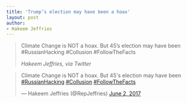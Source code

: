 ```yaml
---
title: 'Trump’s election may have been a hoax'
layout: post
author:
- Hakeem Jeffries
---
```


> Climate Change is NOT a hoax. But 45’s election may have been #RussianHacking #Collusion #FollowTheFacts
>
> <cite>Hakeem Jeffries, via Twitter</cite>

<blockquote class="twitter-tweet"><p lang="en" dir="ltr">Climate Change is NOT a hoax. But 45&#39;s election may have been <a href="https://twitter.com/hashtag/RussianHacking?src=hash&amp;ref_src=twsrc%5Etfw">#RussianHacking</a> <a href="https://twitter.com/hashtag/Collusion?src=hash&amp;ref_src=twsrc%5Etfw">#Collusion</a> <a href="https://twitter.com/hashtag/FollowTheFacts?src=hash&amp;ref_src=twsrc%5Etfw">#FollowTheFacts</a></p>&mdash; Hakeem Jeffries (@RepJeffries) <a href="https://twitter.com/RepJeffries/status/870630992528248832?ref_src=twsrc%5Etfw">June 2, 2017</a></blockquote> <script async src="https://platform.twitter.com/widgets.js" charset="utf-8"></script>
